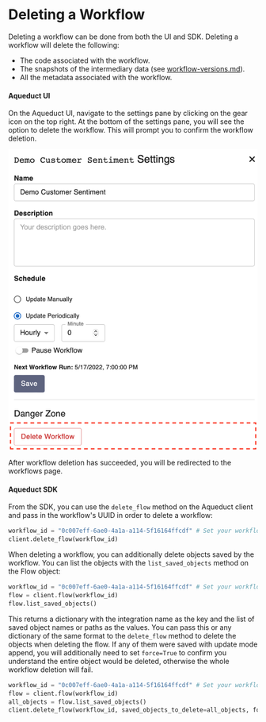 # Deleting a Workflow

Deleting a workflow can be done from both the UI and SDK. Deleting a workflow will delete the following:

* The code associated with the workflow.
* The snapshots of the intermediary data (see [workflow-versions.md](workflow-versions.md "mention")).&#x20;
* All the metadata associated with the workflow.

#### Aqueduct UI

On the Aqueduct UI, navigate to the settings pane by clicking on the gear icon on the top right. At the bottom of the settings pane, you will see the option to delete the workflow. This will prompt you to confirm the workflow deletion.&#x20;

![](<../.gitbook/assets/image (6) (1).png>)

After workflow deletion has succeeded, you will be redirected to the workflows page.

#### Aqueduct SDK

From the SDK, you can use the `delete_flow` method on the Aqueduct client and pass in the workflow's UUID in order to delete a workflow:

```python
workflow_id = "0c007eff-6ae0-4a1a-a114-5f16164ffcdf" # Set your workflow ID here.
client.delete_flow(workflow_id)
```

When deleting a workflow, you can additionally delete objects saved by the workflow. You can list the objects with the `list_saved_objects` method on the Flow object:

```python
workflow_id = "0c007eff-6ae0-4a1a-a114-5f16164ffcdf" # Set your workflow ID here.
flow = client.flow(workflow_id)
flow.list_saved_objects()
```

This returns a dictionary with the integration name as the key and the list of saved object names or paths as the values. You can pass this or any dictionary of the same format to the `delete_flow` method to delete the objects when deleting the flow. If any of them were saved with update mode append, you will additionally need to set `force=True` to confirm you understand the entire object would be deleted, otherwise the whole workflow deletion will fail.

```python
workflow_id = "0c007eff-6ae0-4a1a-a114-5f16164ffcdf" # Set your workflow ID here.
flow = client.flow(workflow_id)
all_objects = flow.list_saved_objects()
client.delete_flow(workflow_id, saved_objects_to_delete=all_objects, force=True)
```
